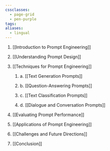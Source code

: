 ```yaml
---
cssclasses:
  - page-grid
  - pen-purple
tags: 
aliases:
  - lingual
---
```


1. [[Introduction to Prompt Engineering]]

2. [[Understanding Prompt Design]]

3. [[Techniques for Prompt Engineering]]
	
	1. a. [[Text Generation Prompts]]
	
	2. b. [[Question-Answering Prompts]]
	
	3. c. [[Text Classification Prompts]]
	
	4. d. [[Dialogue and Conversation Prompts]]

5. [[Evaluating Prompt Performance]]

6. [[Applications of Prompt Engineering]]

7. [[Challenges and Future Directions]]

8. [[Conclusion]]